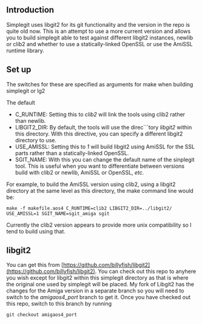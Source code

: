 ## Introduction

Simplegit uses libgit2 for its git functionality and the version in the repo is quite
old now. This is an attempt to use a more current version and allows you to build 
simplegit able to test against different libgit2 instances, newlib or clib2 and whether 
to use a statically-linked OpenSSL or use the AmiSSL runtime library.



## Set up

The switches for these are specified as arguments for make when building simplegit 
or lg2

The default 

 * C_RUNTIME: Setting this to *clib2* will link the tools using clib2 rather than newlib.
 * LIBGIT2_DIR: By default, the tools will use the direc```tory *libgit2* within this directory.
With this directive, you can specify a different libgit2 directory to use.
 * USE_AMISSL: Setting this to *1* will build libgit2 using AmiSSL for the SSL parts rather 
than a statically-linked OpenSSL.
 * SGIT_NAME: With this you can change the default name of the sinplegit tool. This is useful
when you want to differentiate between versions build with clib2 or newlib, AmiSSL or 
OpenSSL, *etc.*

For example, to build the AmiSSL version using clib2, using a libgit2 directory at the same
level as this directory, the make command line would be:

```
make -f makefile.aos4 C_RUNTIME=clib2 LIBGIT2_DIR=../libgit2/ USE_AMISSL=1 SGIT_NAME=sgit_amiga sgit
```

Currently the clib2 version appears to provide more unix compatibility so I tend to build using that.

## libgit2 

You can get this from 
[https://github.com/billyfish/libgit2](https://github.com/billyfish/libgit2). You can check out 
this repo to anyhere you wish except for libgit2 within this simplegit directory as that is 
where the original one used by simplegit will be placed. My fork of Libgit2 has the changes for 
the Amiga version in a separate branch so you will need to switch to the *amigaos4_port* branch 
to get it. Once you have checked out this repo, switch to this branch by running


```
git checkout amigaos4_port
```

